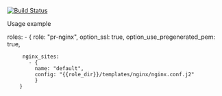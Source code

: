 

[![Build Status](https://travis-ci.org/ThePrudents/nginx.svg?branch=master)](https://travis-ci.org/ThePrudents/nginx)


Usage example

roles:
     - {
         role: "pr-nginx",
         option_ssl: true,
         option_use_pregenerated_pem: true,

         nginx_sites:
           - {
             name: "default",
             config: "{{role_dir}}/templates/nginx/nginx.conf.j2"
             }
        }
 

